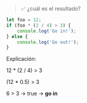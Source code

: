 > ✅ ¿cuál es el resultado?
> 

```jsx
let foo = 12;
if (foo * (2 / 4) > 3) {
	console.log('Go in!');
} else {
	console.log('Go out!');
}
```

Explicación:

12 * (2 / 4) > 3

(12 * 0.5) > 3

6 > 3 → true → **go in**